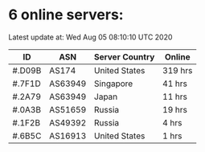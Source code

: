 # 6 online servers:

Latest update at: Wed Aug 05 08:10:10 UTC 2020

| ID | ASN | Server Country | Online |
| -- | --- | -------------- | ------ |
| #.D09B | AS174 | United States | 319 hrs |
| #.7F1D | AS63949 | Singapore | 41 hrs |
| #.2A79 | AS63949 | Japan | 11 hrs |
| #.0A3B | AS51659 | Russia | 19 hrs |
| #.1F2B | AS49392 | Russia | 4 hrs |
| #.6B5C | AS16913 | United States | 1 hrs |


